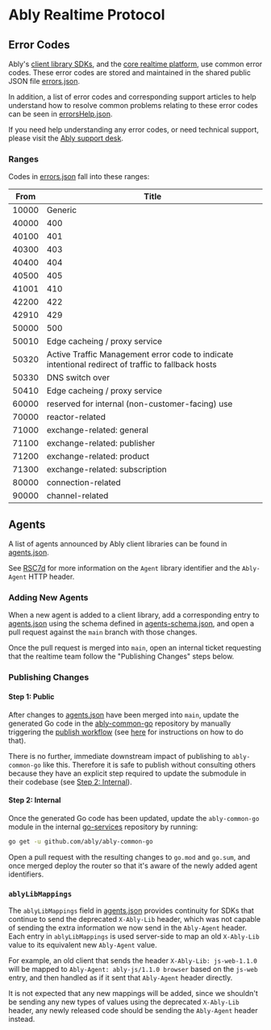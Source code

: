 # Ably Realtime Protocol

## Error Codes

Ably's [client library SDKs](https://www.ably.io/download), and the [core realtime platform](https://www.ably.io/platform), use common error codes. These error codes are stored and maintained in the shared public JSON file [errors.json](./errors.json).

In addition, a list of error codes and corresponding support articles to help understand how to resolve common problems relating to these error codes can be seen in [errorsHelp.json](./errorsHelp.json).

If you need help understanding any error codes, or need technical support, please visit the [Ably support desk](https://www.ably.io/support).

### Ranges

Codes in [errors.json](errors.json) fall into these ranges:

| From  | Title |
| ----- | ----- |
| 10000 | Generic |
| 40000 | 400 |
| 40100 | 401 |
| 40300 | 403 |
| 40400 | 404 |
| 40500 | 405 |
| 41001 | 410 |
| 42200 | 422 |
| 42910 | 429 |
| 50000 | 500 |
| 50010 | Edge cacheing / proxy service |
| 50320 | Active Traffic Management error code to indicate intentional redirect of traffic to fallback hosts |
| 50330 | DNS switch over |
| 50410 | Edge cacheing / proxy service |
| 60000 | reserved for internal (non-customer-facing) use |
| 70000 | reactor-related |
| 71000 | exchange-related: general |
| 71100 | exchange-related: publisher |
| 71200 | exchange-related: product |
| 71300 | exchange-related: subscription |
| 80000 | connection-related |
| 90000 | channel-related |

## Agents

A list of agents announced by Ably client libraries can be found in [agents.json](agents.json).

See [RSC7d](https://docs.ably.com/client-lib-development-guide/features/#RSC7d) for more information on the `Agent` library identifier and the `Ably-Agent` HTTP header.

### Adding New Agents

When a new agent is added to a client library, add a corresponding entry to [agents.json](agents.json)
using the schema defined in [agents-schema.json](../json-schemas/src/agents.json), and open a pull
request against the `main` branch with those changes.

Once the pull request is merged into `main`, open an internal ticket requesting that the realtime team
follow the "Publishing Changes" steps below.

### Publishing Changes

#### Step 1: Public

After changes to [agents.json](agents.json) have been merged into `main`, update the generated Go code
in the [ably-common-go](https://github.com/ably/ably-common-go) repository by manually triggering the
[publish workflow](../.github/workflows/publish.yml) (see [here](https://docs.github.com/en/actions/managing-workflow-runs/manually-running-a-workflow)
for instructions on how to do that).

There is no further, immediate downstream impact of publishing to `ably-common-go` like this.
Therefore it is safe to publish without consulting others because they have an explicit step required to update the submodule in their codebase (see [Step 2: Internal](#step-2-internal)).

#### Step 2: Internal

Once the generated Go code has been updated, update the `ably-common-go` module in the
internal [go-services](https://github.com/ably/go-services) repository by running:

```bash
go get -u github.com/ably/ably-common-go
```

Open a pull request with the resulting changes to `go.mod` and `go.sum`, and once merged deploy the router
so that it's aware of the newly added agent identifiers.

### `ablyLibMappings`

The `ablyLibMappings` field in [agents.json](agents.json) provides continuity for SDKs that continue to send the
deprecated `X-Ably-Lib` header, which was not capable of sending the extra information we now send in the `Ably-Agent`
header. Each entry in `ablyLibMappings` is used server-side to map an old `X-Ably-Lib` value to its equivalent new
`Ably-Agent` value.

For example, an old client that sends the header `X-Ably-Lib: js-web-1.1.0` will be mapped to `Ably-Agent: ably-js/1.1.0 browser`
based on the `js-web` entry, and then handled as if it sent that `Ably-Agent` header directly.

It is not expected that any new mappings will be added, since we shouldn't be sending any new types of values using the deprecated
`X-Ably-Lib` header, any newly released code should be sending the `Ably-Agent` header instead.
